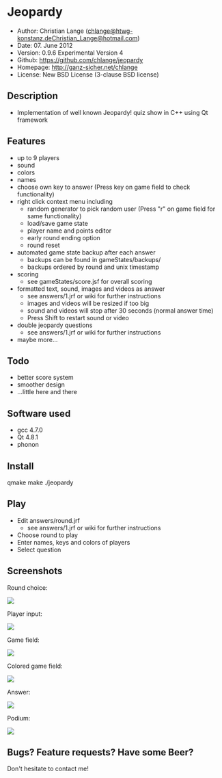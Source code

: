 Jeopardy
========

* Author:	Christian Lange (<chlange@htwg-konstanz.de><Christian_Lange@hotmail.com>)
* Date:		07. June 2012
* Version:	0.9.6 Experimental Version 4
* Github:	https://github.com/chlange/jeopardy
* Homepage:	http://ganz-sicher.net/chlange
* License:	New BSD License (3-clause BSD license)

Description
-----------

* Implementation of well known Jeopardy! quiz show in C++ using Qt framework

Features
--------

* up to 9 players
* sound
* colors
* names
* choose own key to answer (Press key on game field to check functionality)
* right click context menu including
	* random generator to pick random user (Press "r" on game field for same functionality)
	* load/save game state
	* player name and points editor
	* early round ending option
	* round reset
* automated game state backup after each answer 
	* backups can be found in gameStates/backups/
	* backups ordered by round and unix timestamp
* scoring
	* see gameStates/score.jsf for overall scoring
* formatted text, sound, images and videos as answer 
	* see answers/1.jrf or wiki for further instructions
	* images and videos will be resized if too big
	* sound and videos will stop after 30 seconds (normal answer time)
	* Press Shift to restart sound or video
* double jeopardy questions 
	* see answers/1.jrf or wiki for further instructions
* maybe more...


Todo
----

* better score system
* smoother design
* ...little here and there

Software used
-------------

* gcc 4.7.0
* Qt 4.8.1
* phonon

Install
-------

   qmake
	make
	./jeopardy

Play
----

* Edit answers/round.jrf
	* see answers/1.jrf or wiki for further instructions
* Choose round to play
* Enter names, keys and colors of players
* Select question

Screenshots
-----------

Round choice:

![](http://i.imgur.com/PdzVW.png)

Player input:

![](http://i.imgur.com/kZTJF.png)

Game field: 

![](http://i.imgur.com/TojZ7.png)

Colored game field:

![](http://i.imgur.com/4kwY6.png)

Answer:

![](http://i.imgur.com/hMVrk.png)

Podium:

![](http://i.imgur.com/lIQgj.png)

Bugs? Feature requests? Have some Beer?
------------------------------------------

Don't hesitate to contact me!
